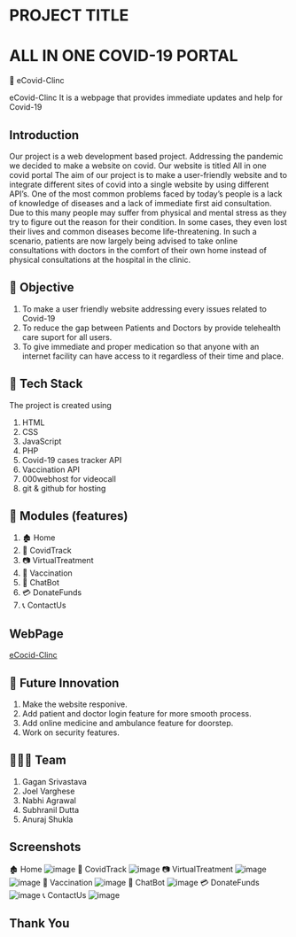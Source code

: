 
# PROJECT TITLE
# ALL IN ONE COVID-19 PORTAL

🏥 eCovid-Clinc

eCovid-Clinc It is a webpage that provides immediate updates and help for Covid-19

## Introduction
Our project is a web development based project. 
Addressing the pandemic we decided to make a website on covid. Our website is titled All in one covid portal
The aim of our project is to make a user-friendly website and to  integrate different sites of covid into a single website by using different API’s. 
One of the most common problems faced by today’s people is a lack of knowledge of diseases and a lack of immediate first aid consultation. Due to this many people may suffer from physical and mental stress as they try to figure out the reason for their condition. In some cases, they even lost their lives and common diseases become life-threatening.
In such a scenario, patients are now largely being advised to take online consultations with doctors in the comfort of their own home instead of physical consultations at the hospital in the clinic.


##  🎯 Objective
1. To make a user friendly website addressing every issues related to Covid-19
2. To reduce the gap between Patients and Doctors by provide telehealth care suport for all users.
3. To give immediate and proper medication so that anyone with an internet facility can have access to it regardless of their time and place.

## 🔭 Tech Stack
The project is created using
1. HTML
2. CSS
3. JavaScript
4. PHP
5. Covid-19 cases tracker API
6. Vaccination API
7. 000webhost for videocall
8. git & github for hosting
## 📝 Modules (features)
1. 🏚️ Home
2. 🦠 CovidTrack
3. 📷 VirtualTreatment
4. 💉 Vaccination
5. 🤖 ChatBot
6. 💳 DonateFunds
7. 📞 ContactUs
## WebPage 
[eCocid-Clinc](https://gagan2024.github.io/eCovid-Clinic.github.io/)


## 🚀 Future Innovation
1. Make the website responive.
2. Add patient and doctor login feature for more smooth process.
3. Add online medicine and ambulance feature for doorstep.
4. Work on security features.
## 👬👬👬 Team
1. Gagan Srivastava
2. Joel Varghese
3. Nabhi Agrawal
4. Subhranil Dutta
5. Anuraj Shukla
## Screenshots

🏚️ Home
![image](https://user-images.githubusercontent.com/71887687/146631124-cd9792fc-23b7-4851-bb9b-fe8630fb88a2.png)
🦠 CovidTrack
![image](https://user-images.githubusercontent.com/71887687/146631161-f69bb013-bec5-41ec-a4d1-580fdc31be8e.png)
📷 VirtualTreatment
![image](https://user-images.githubusercontent.com/71887687/146631193-3aee03c9-5714-42bc-b4db-da1638ee9027.png)
![image](https://user-images.githubusercontent.com/71887687/146631203-3d34d25b-3d30-49ee-b6b7-e9ee0580008a.png)
💉 Vaccination
![image](https://user-images.githubusercontent.com/71887687/146631230-98646bae-ce77-49a7-9dd5-2a31715203e5.png)
🤖 ChatBot
![image](https://user-images.githubusercontent.com/71887687/146631251-f4dd5666-9dbe-4115-a2b9-5420e24d5ae4.png)
💳 DonateFunds
![image](https://user-images.githubusercontent.com/71887687/146631269-e275a679-15d8-460f-9924-7c2b71d96d7f.png)
📞 ContactUs
![image](https://user-images.githubusercontent.com/71887687/146631288-31b777aa-9087-4473-bfcc-4105a7150f82.png)

## Thank You
